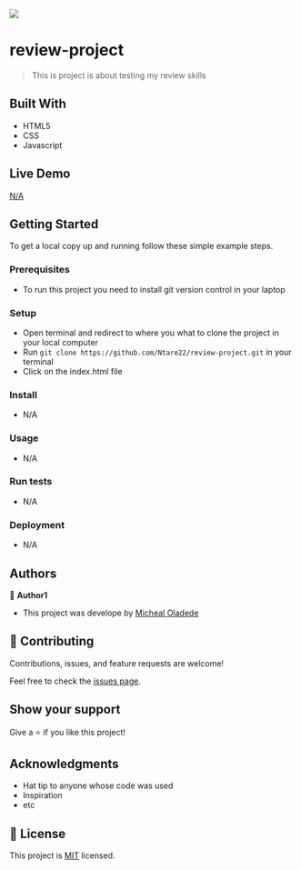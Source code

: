 ![](https://img.shields.io/badge/Microverse-blueviolet)
# review-project

> This is project is about testing my review skills

<!-- ![screenshot](./app_screenshot.png) -->

<!-- Additional description about the project and its features. -->

## Built With

- HTML5
- CSS
- Javascript

## Live Demo

[N/A]()


## Getting Started

To get a local copy up and running follow these simple example steps.

### Prerequisites
- To run this project you need to install git version control in your laptop
### Setup
- Open terminal and redirect to where you what to clone the project in your local computer
- Run `git clone https://github.com/Ntare22/review-project.git` in your terminal
- Click on the index.html file
### Install
- N/A
### Usage
- N/A
### Run tests
- N/A
### Deployment
- N/A


## Authors

👤 **Author1**

- This project was develope by [Micheal Oladede](https://github.com/micheaol)

## 🤝 Contributing

Contributions, issues, and feature requests are welcome!

Feel free to check the [issues page](../../issues/).

## Show your support

Give a ⭐️ if you like this project!

## Acknowledgments

- Hat tip to anyone whose code was used
- Inspiration
- etc

## 📝 License

This project is [MIT](./MIT.md) licensed.